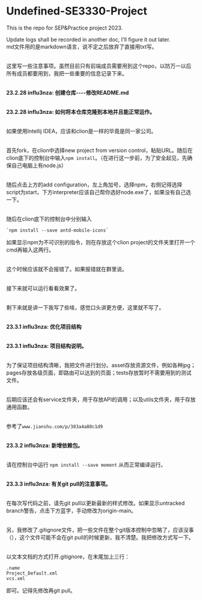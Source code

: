 # Undefined-SE3330-Project
This is the repo for SEP&amp;Practice project 2023.

Update logs shall be recorded in another doc, I'll figure it out later. <br>
md文件用的是markdown语言，说不定之后放弃了直接用txt写。 <br><br>

这里写一些注意事项。虽然目前只有前端成员需要用到这个repo，以防万一以后所有成员都要用到，我把一些重要的信息记录下来。<br><br>

**23.2.28 influ3nza: 创建仓库----修改README.md**<br><br>

**23.2.28 influ3nza: 如何将本仓库克隆到本地并且能正常运作。**<br><br>

如果使用Intellij IDEA，应该和clion是一样的毕竟是同一家公司。<br><br>

首先fork，在clion中选择new project from version control，粘贴URL。随后在clion底下的控制台中输入`npm install`。（在进行这一步前，为了安全起见，先确保自己电脑上有node.js）<br><br>

随后点击上方的add configuration，左上角加号，选择npm，右侧记得选择script为start，下方interpreter应该自己帮你选好node.exe了，如果没有自己选一下。<br><br>

随后在clion底下的控制台中分别输入
    
    `npm install --save antd-mobile-icons`
如果显示npm为不可识别的指令，则在存放这个clion project的文件夹里打开一个cmd再输入这两行。<br><br>

这个时候应该就不会报错了。如果报错就在群里说。<br><br>

接下来就可以运行看看效果了。<br><br>

剩下来就是讲一下我写了些啥，感觉口头讲更方便，这里就不写了。<br><br>

**23.3.1 influ3nza: 优化项目结构**<br><br>

**23.3.1 influ3nza: 项目结构说明。**<br><br>

为了保证项目结构清晰，我把文件进行划分。asset存放资源文件，例如各种jpg；pages存放各级页面，即路由可以达到的页面；tests存放暂时不需要用到的测试文件。<br><br>

后期应该还会有service文件夹，用于存放API的调用；以及utils文件夹，用于存放通用函数。<br><br>

参考了`www.jianshu.com/p/383a4a80c1d9`<br><br>

**23.3.2 influ3nza: 新增依赖包。**<br><br>

请在控制台中运行
    `npm install --save moment`
从而正常编译运行。<br><br>

**23.3.3 influ3nza: 有关git pull的注意事项。**<br><br>

在每次写代码之前，请先git pull以更新最新的样式修改。如果显示untracked branch警告，点击下方蓝字，手动修改为origin-main。<br><br>

另，我修改了.gitignore文件，把一些文件在整个git版本控制中忽略了，应该没事（），这个文件可能不会在git pull的时候更新，我不清楚。我把修改方式写一下。<br><br>

以文本文档的方式打开.gitignore，在末尾加上三行：
    
    .name
    Project_Default.xml
    vcs.xml
    
即可。记得先修改再git pull。


